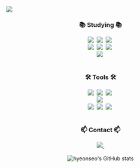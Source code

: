<img src="https://capsule-render.vercel.app/api?type=venom&color=timeAuto&height=300&section=header&text=Hello!%20I'm%20Hyeonseo&fontSize=30" />

<h3 align="center">📚 Studying 📚</h3>
<div align="center">
  <img src="https://img.shields.io/badge/Java-ED8B00?style=for-the-badge&logo=openjdk&logoColor=white"  />&nbsp
  <img src="https://img.shields.io/badge/python-3670A0?style=for-the-badge&logo=python&logoColor=ffdd54" />&nbsp
  <img src="https://img.shields.io/badge/c++-00599C?style=for-the-badge&logo=cplusplus&logoColor=white" />&nbsp
</div>

<div align="center">
  <img src="https://img.shields.io/badge/Spring-6DB33F?style=for-the-badge&logo=spring&logoColor=white"  />&nbsp
  <img src="https://img.shields.io/badge/SpringBoot-6DB33F?style=for-the-badge&logo=SpringBoot&logoColor=white"/>&nbsp 
  <img src="https://img.shields.io/badge/Flask-000000?style=for-the-badge&logo=flask&logoColor=white"  />&nbsp
</div>

<div align="center">
  <img src="https://img.shields.io/badge/MySQL-00000F?style=for-the-badge&logo=mysql&logoColor=white"  />&nbsp
</div>

<br>

<h3 align="center">🛠 Tools 🛠</h3>
<div align="center">
  <img src="https://img.shields.io/badge/git-F05033.svg?style=for-the-badge&logo=git&logoColor=white" />&nbsp
  <img src="https://img.shields.io/badge/github-181717.svg?style=for-the-badge&logo=github&logoColor=white" />&nbsp
  <img src="https://img.shields.io/badge/Notion-F3F3F3.svg?style=for-the-badge&logo=notion&logoColor=black" />&nbsp
</div>

<div align="center">
  <img src="https://img.shields.io/badge/figma-F24E1E.svg?style=for-the-badge&logo=figma&logoColor=white" />&nbsp
</div>

<div align="center">
  <img src="https://img.shields.io/badge/VSCode-2C2C32.svg?style=for-the-badge&logo=visual-studio-code&logoColor=22ABF3" />&nbsp
  <img src="https://img.shields.io/badge/jupyter-2C2C32.svg?style=for-the-badge&logo=jupyter&logoColor=F37726" />&nbsp
<!--   <img src="https://img.shields.io/badge/Colab-2C2C32.svg?style=for-the-badge&logo=googlecolab&logoColor=F9AB00" />&nbsp -->
  <img src="https://img.shields.io/badge/intelliJ-2C2C32.svg?style=for-the-badge&logo=intellijidea&logoColor=F0000" />&nbsp
</div>

<br>


<h3 align="center">📫 Contact 📫</h3>
<div align="center">
  <a href="mailto:hxunsc@gmail.com">
    <img
      src="https://img.shields.io/badge/hxunsc@gmail.com-D14836?style=for-the-badge&logo=gmail&logoColor=white"/>&nbsp
  </a>
</div>

<br>

<!--
<a href="https://github.com/anuraghazra/github-readme-stats">
    <img src="https://github-readme-stats.vercel.app/api/top-langs/?username=hxunsc&layout=donut&show_icons=true&theme=material-palenight&hide_border=true&bg_color=20232a&icon_color=58A6FF&text_color=fff&title_color=58A6FF&count_private=true&exclude_repo=cnu_python_basic" width=38% />
</a>    
<a href="https://github.com/anuraghazra/github-readme-stats">
  <img src="https://github-readme-stats.vercel.app/api?username=hxunsc&show_icons=true&theme=material-palenight&hide_border=true&bg_color=20232a&icon_color=58A6FF&text_color=fff&title_color=58A6FF&count_private=true" width=56% />
</a>
-->  

<div align="center">
  <img src="https://github-readme-stats.vercel.app/api?username=hxunsc&show_icons=true&theme=radical" alt="hyeonseo's GitHub stats" />
</div>


<!-- ![Top Langs](https://github-readme-stats.vercel.app/api/top-langs/?username=hxunsc&layout=donut)-->
  
<!--
**hxunsc/hxunsc** is a ✨ _special_ ✨ repository because its `README.md` (this file) appears on your GitHub profile.

Here are some ideas to get you started:

- 🔭 I’m currently working on ...
- 🌱 I’m currently learning ...
- 👯 I’m looking to collaborate on ...
- 🤔 I’m looking for help with ...
- 💬 Ask me about ...
- 📫 How to reach me: ...
- 😄 Pronouns: ...
- ⚡ Fun fact: ...
-->
